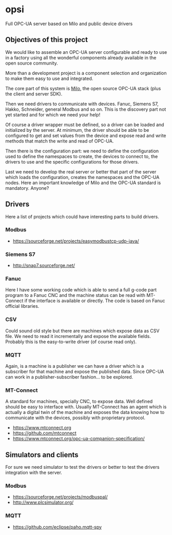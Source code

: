 # opsi
Full OPC-UA server based on Milo and public device drivers

## Objectives of this project

We would like to assemble an OPC-UA server configurable and ready to use in a 
factory using all the wonderful components already available in the open source
community. 

More than a development project is a component selection and organization to make
them easy to use and integrated.

The core part of this system is [Milo](https://github.com/eclipse/milo), 
the open source OPC-UA stack (plus the client and server SDK). 

Then we need drivers to communicate with devices. Fanuc, Siemens S7, Hakko,
Schneider, general Modbus and so on. This is the discovery part not yet started
and for which we need your help!

Of course a driver wrapper must be defined, so a driver can be loaded and
initialized by the server. At minimum, the driver should be able to be configured
to get and set values from the device and expose read and write methods that match
the write and read of OPC-UA.

Then there is the configuration part: we need to define the configuration used to
define the namespaces to create, the devices to connect to, the drivers to use and 
the specific configurations for those drivers.

Last we need to develop the real server or better that part of the server which loads
the configuration, creates the namespaces and the OPC-UA nodes. Here an important knowledge
of Milo and the OPC-UA standard is mandatory. Anyone?

## Drivers

Here a list of projects which could have interesting parts to build drivers.

### Modbus

- https://sourceforge.net/projects/easymodbustcp-udp-java/

### Siemens S7

- http://snap7.sourceforge.net/

### Fanuc

Here I have some working code which is able to send a full g-code part program to a
Fanuc CNC and the machine status can be read with MT-Connect if the interface is available
or directly. The code is based on Fanuc official libraries.

### CSV

Could sound old style but there are machines which expose data as CSV file. We need to read
it incrementally and expose the available fields. Probably this is the easy-to-write driver
(of course read only).

### MQTT

Again, is a machine is a publisher we can have a driver which is a subscriber for that machine and
expose the published data. Since OPC-UA can work in a publisher-subscriber fashion... to be explored.

### MT-Connect

A standard for machines, specially CNC, to expose data. Well defined should be easy to
interface with. Usually MT-Connect has an agent which is actually a digital twin of the machine
and exposes the data knowing how to communicate with the devices, possibly with proprietary protocol.

- https://www.mtconnect.org
- https://github.com/mtconnect
- https://www.mtconnect.org/opc-ua-companion-specification/

## Simulators and clients

For sure we need simulator to test the drivers or better to test the drivers integration
with the server.

### Modbus

- https://sourceforge.net/projects/modbuspal/
- http://www.plcsimulator.org/

### MQTT

- https://github.com/eclipse/paho.mqtt-spy
